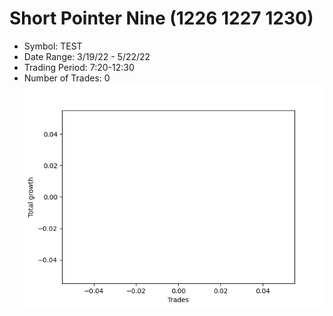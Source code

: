 # Short Pointer Nine (1226 1227 1230) 
- Symbol: TEST
- Date Range: 3/19/22 - 5/22/22
- Trading Period: 7:20-12:30
- Number of Trades: 0
![Plot](ShortPointerNine(122612271230)TEST.png)


































